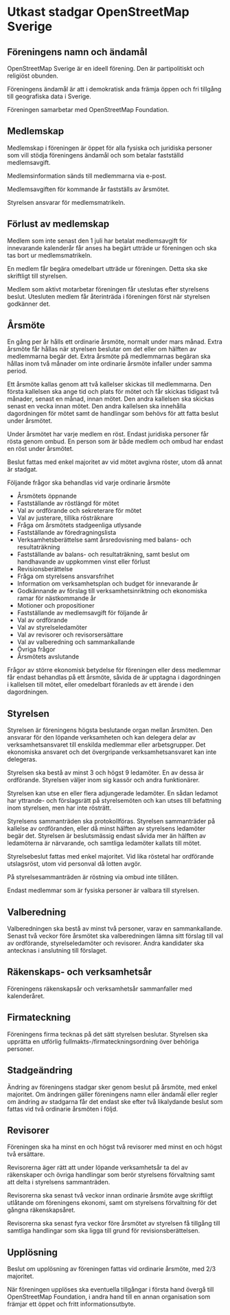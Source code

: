 Utkast stadgar OpenStreetMap Sverige
====================================

Föreningens namn och ändamål
----------------------------

OpenStreetMap Sverige är en ideell förening. Den är partipolitiskt och religiöst obunden.

Föreningens ändamål är att i demokratisk anda främja öppen och fri tillgång till geografiska data i Sverige.

Föreningen samarbetar med OpenStreetMap Foundation.

Medlemskap
----------------------------

Medlemskap i föreningen är öppet för alla fysiska och juridiska personer som vill stödja föreningens ändamål och som betalar fastställd medlemsavgift.

Medlemsinformation sänds till medlemmarna via e-post.

Medlemsavgiften för kommande år fastställs av årsmötet.

Styrelsen ansvarar för medlemsmatrikeln.

Förlust av medlemskap
----------------------------

Medlem som inte senast den 1 juli har betalat medlemsavgift för innevarande kalenderår får anses ha begärt utträde ur föreningen och ska tas bort ur medlemsmatrikeln.

En medlem får begära omedelbart utträde ur föreningen. Detta ska ske skriftligt till styrelsen.

Medlem som aktivt motarbetar föreningen får uteslutas efter styrelsens beslut. Utesluten medlem får återinträda i föreningen först när styrelsen godkänner det.

Årsmöte
----------------------------

En gång per år hålls ett ordinarie årsmöte, normalt under mars månad. Extra årsmöte får hållas när styrelsen beslutar om det eller om hälften av medlemmarna begär det. Extra årsmöte på medlemmarnas begäran ska hållas inom två månader om inte ordinarie årsmöte infaller under samma period.

Ett årsmöte kallas genom att två kallelser skickas till medlemmarna. Den första kallelsen ska ange tid och plats för mötet och får skickas tidigast två månader, senast en månad, innan mötet. Den andra kallelsen ska skickas senast en vecka innan mötet. Den andra kallelsen ska innehålla dagordningen för mötet samt de handlingar som behövs för att fatta beslut under årsmötet.

Under årsmötet har varje medlem en röst. Endast juridiska personer får rösta genom ombud. En person som är både medlem och ombud har endast en röst under årsmötet.

Beslut fattas med enkel majoritet av vid mötet avgivna röster, utom då annat är stadgat.

Följande frågor ska behandlas vid varje ordinarie årsmöte

* Årsmötets öppnande
* Fastställande av röstlängd för mötet
* Val av ordförande och sekreterare för mötet
* Val av justerare, tillika rösträknare
* Fråga om årsmötets stadgeenliga utlysande
* Fastställande av föredragningslista
* Verksamhetsberättelse samt årsredovisning med balans- och resultaträkning
* Fastställande av balans- och resultaträkning, samt beslut om handhavande av uppkommen vinst eller förlust
* Revisionsberättelse
* Fråga om styrelsens ansvarsfrihet
* Information om verksamhetsplan och budget för innevarande år
* Godkännande av förslag till verksamhetsinriktning och ekonomiska ramar för nästkommande år
* Motioner och propositioner
* Fastställande av medlemsavgift för följande år
* Val av ordförande
* Val av styrelseledamöter
* Val av revisorer och revisorsersättare
* Val av valberedning och sammankallande
* Övriga frågor
* Årsmötets avslutande

Frågor av större ekonomisk betydelse för föreningen eller dess medlemmar får endast behandlas på ett årsmöte, såvida de är upptagna i dagordningen i kallelsen till mötet, eller omedelbart föranleds av ett ärende i den dagordningen.

Styrelsen
----------------------------

Styrelsen är föreningens högsta beslutande organ mellan årsmöten. Den ansvarar för den löpande verksamheten och kan delegera delar av verksamhetsansvaret till enskilda medlemmar eller arbetsgrupper. Det ekonomiska ansvaret och det övergripande verksamhetsansvaret kan inte delegeras.

Styrelsen ska bestå av minst 3 och högst 9 ledamöter. En av dessa är ordförande. Styrelsen väljer inom sig kassör och andra funktionärer.

Styrelsen kan utse en eller flera adjungerade ledamöter. En sådan ledamot har yttrande- och förslagsrätt på styrelsemöten och kan utses till befattning inom styrelsen, men har inte rösträtt.

Styrelsens sammanträden ska protokollföras. Styrelsen sammanträder på kallelse av ordföranden, eller då minst hälften av styrelsens ledamöter begär det. Styrelsen är beslutsmässig endast såvida mer än hälften av ledamöterna är närvarande, och samtliga ledamöter kallats till mötet.

Styrelsebeslut fattas med enkel majoritet. Vid lika röstetal har ordförande utslagsröst, utom vid personval då lotten avgör.

På styrelsesammanträden är röstning via ombud inte tillåten.

Endast medlemmar som är fysiska personer är valbara till styrelsen.

Valberedning
----------------------------

Valberedningen ska bestå av minst två personer, varav en sammankallande. Senast två veckor före årsmötet ska valberedningen lämna sitt förslag till val av ordförande, styrelseledamöter och revisorer. Andra kandidater ska antecknas i anslutning till förslaget.

Räkenskaps- och verksamhetsår
----------------------------

Föreningens räkenskapsår och verksamhetsår sammanfaller med kalenderåret.

Firmateckning
----------------------------

Föreningens firma tecknas på det sätt styrelsen beslutar. Styrelsen ska upprätta en utförlig fullmakts-/firmateckningsordning över behöriga personer.

Stadgeändring
----------------------------

Ändring av föreningens stadgar sker genom beslut på årsmöte, med enkel majoritet. Om ändringen gäller föreningens namn eller ändamål eller regler om ändring av stadgarna får det endast ske efter två likalydande beslut som fattas vid två ordinarie årsmöten i följd.

Revisorer
----------------------------

Föreningen ska ha minst en och högst två revisorer med minst en och högst två ersättare.

Revisorerna äger rätt att under löpande verksamhetsår ta del av räkenskaper och övriga handlingar som berör styrelsens förvaltning samt att delta i styrelsens sammanträden.

Revisorerna ska senast två veckor innan ordinarie årsmöte avge skriftligt utlåtande om föreningens ekonomi, samt om styrelsens förvaltning för det gångna räkenskapsåret.

Revisorerna ska senast fyra veckor före årsmötet av styrelsen få tillgång till samtliga handlingar som ska ligga till grund för revisionsberättelsen.

Upplösning
----------------------------

Beslut om upplösning av föreningen fattas vid ordinarie årsmöte, med 2/3 majoritet.

När föreningen upplöses ska eventuella tillgångar i första hand övergå till OpenStreetMap Foundation, i andra hand till en annan organisation som främjar ett öppet och fritt informationsutbyte.
